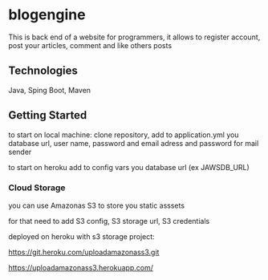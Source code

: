 # blogengine

This is back end of a website for programmers, it allows to register account, post your articles, comment and like others posts

## Technologies
Java, Sping Boot, Maven

## Getting Started

to start on local machine: clone repository, add to application.yml you database url, user name, password and email adress and password for mail sender

to start on heroku add to config vars you database url (ex JAWSDB_URL)

### Cloud Storage

you can use Amazonas S3 to store you static asssets 

for that need to add S3 config, S3 storage url, S3 credentials

deployed on heroku with s3 storage project:

https://git.heroku.com/uploadamazonass3.git

https://uploadamazonass3.herokuapp.com/
